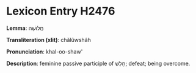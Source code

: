 # Lexicon Entry H2476

**Lemma**: חֲלוּשָׁה

**Transliteration (xlit)**: chălûwshâh

**Pronunciation**: khal-oo-shaw'

**Description**:
feminine passive participle of חָלַשׁ; defeat; being overcome.
